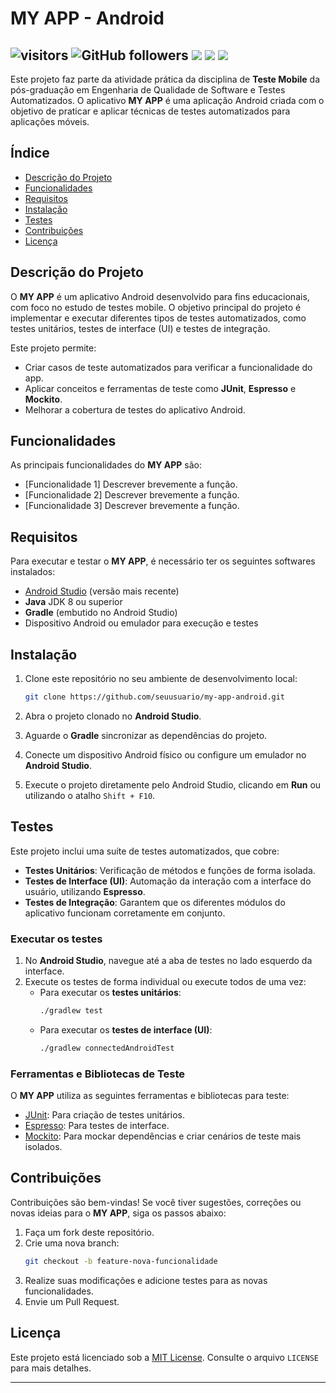 # MY APP - Android
## ![visitors](https://visitor-badge.laobi.icu/badge?page_id=dufelizardo.visitor-my-app-android) ![GitHub followers](https://img.shields.io/github/followers/dufelizardo.visitor-my-app-android?style=social) <img src="https://img.shields.io/badge/Completed-0%25-red"/>  <img src="https://img.shields.io/badge/public-Yes-green"/> <img src="https://img.shields.io/badge/Software Quality and Automated Testing-Yes-green"/>
Este projeto faz parte da atividade prática da disciplina de **Teste Mobile** da pós-graduação em Engenharia de Qualidade de Software e Testes Automatizados. O aplicativo **MY APP** é uma aplicação Android criada com o objetivo de praticar e aplicar técnicas de testes automatizados para aplicações móveis.

## Índice
- [Descrição do Projeto](#descrição-do-projeto)
- [Funcionalidades](#funcionalidades)
- [Requisitos](#requisitos)
- [Instalação](#instalação)
- [Testes](#testes)
- [Contribuições](#contribuições)
- [Licença](#licença)

## Descrição do Projeto

O **MY APP** é um aplicativo Android desenvolvido para fins educacionais, com foco no estudo de testes mobile. O objetivo principal do projeto é implementar e executar diferentes tipos de testes automatizados, como testes unitários, testes de interface (UI) e testes de integração.

Este projeto permite:
- Criar casos de teste automatizados para verificar a funcionalidade do app.
- Aplicar conceitos e ferramentas de teste como **JUnit**, **Espresso** e **Mockito**.
- Melhorar a cobertura de testes do aplicativo Android.

## Funcionalidades

As principais funcionalidades do **MY APP** são:
- [Funcionalidade 1] Descrever brevemente a função.
- [Funcionalidade 2] Descrever brevemente a função.
- [Funcionalidade 3] Descrever brevemente a função.

## Requisitos

Para executar e testar o **MY APP**, é necessário ter os seguintes softwares instalados:

- [Android Studio](https://developer.android.com/studio) (versão mais recente)
- **Java** JDK 8 ou superior
- **Gradle** (embutido no Android Studio)
- Dispositivo Android ou emulador para execução e testes

## Instalação

1. Clone este repositório no seu ambiente de desenvolvimento local:
   ```bash
   git clone https://github.com/seuusuario/my-app-android.git
   ```

2. Abra o projeto clonado no **Android Studio**.

3. Aguarde o **Gradle** sincronizar as dependências do projeto.

4. Conecte um dispositivo Android físico ou configure um emulador no **Android Studio**.

5. Execute o projeto diretamente pelo Android Studio, clicando em **Run** ou utilizando o atalho `Shift + F10`.

## Testes

Este projeto inclui uma suíte de testes automatizados, que cobre:
- **Testes Unitários**: Verificação de métodos e funções de forma isolada.
- **Testes de Interface (UI)**: Automação da interação com a interface do usuário, utilizando **Espresso**.
- **Testes de Integração**: Garantem que os diferentes módulos do aplicativo funcionam corretamente em conjunto.

### Executar os testes

1. No **Android Studio**, navegue até a aba de testes no lado esquerdo da interface.
2. Execute os testes de forma individual ou execute todos de uma vez:
   - Para executar os **testes unitários**:
     ```bash
     ./gradlew test
     ```
   - Para executar os **testes de interface (UI)**:
     ```bash
     ./gradlew connectedAndroidTest
     ```

### Ferramentas e Bibliotecas de Teste

O **MY APP** utiliza as seguintes ferramentas e bibliotecas para teste:
- [JUnit](https://junit.org/junit5/): Para criação de testes unitários.
- [Espresso](https://developer.android.com/training/testing/espresso): Para testes de interface.
- [Mockito](https://site.mockito.org/): Para mockar dependências e criar cenários de teste mais isolados.

## Contribuições

Contribuições são bem-vindas! Se você tiver sugestões, correções ou novas ideias para o **MY APP**, siga os passos abaixo:

1. Faça um fork deste repositório.
2. Crie uma nova branch:
   ```bash
   git checkout -b feature-nova-funcionalidade
   ```
3. Realize suas modificações e adicione testes para as novas funcionalidades.
4. Envie um Pull Request.

## Licença

Este projeto está licenciado sob a [MIT License](https://opensource.org/licenses/MIT). Consulte o arquivo `LICENSE` para mais detalhes.

---
